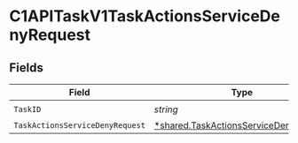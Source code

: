 # C1APITaskV1TaskActionsServiceDenyRequest


## Fields

| Field                                                                                                | Type                                                                                                 | Required                                                                                             | Description                                                                                          |
| ---------------------------------------------------------------------------------------------------- | ---------------------------------------------------------------------------------------------------- | ---------------------------------------------------------------------------------------------------- | ---------------------------------------------------------------------------------------------------- |
| `TaskID`                                                                                             | *string*                                                                                             | :heavy_check_mark:                                                                                   | N/A                                                                                                  |
| `TaskActionsServiceDenyRequest`                                                                      | [*shared.TaskActionsServiceDenyRequest](../../../pkg/models/shared/taskactionsservicedenyrequest.md) | :heavy_minus_sign:                                                                                   | N/A                                                                                                  |